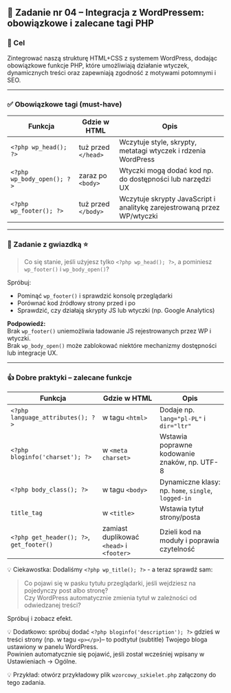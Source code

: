 ## 🔌 Zadanie nr 04 – Integracja z WordPressem: obowiązkowe i zalecane tagi PHP

### 🎯 Cel

Zintegrować naszą strukturę HTML+CSS z systemem WordPress, dodając obowiązkowe funkcje PHP, które umożliwiają działanie wtyczek, dynamicznych treści oraz zapewniają zgodność z motywami potomnymi i SEO.

---

### ✅ Obowiązkowe tagi (must-have)

| Funkcja             | Gdzie w HTML                | Opis |
|---------------------|-----------------------------|------|
| `<?php wp_head(); ?>`         | tuż przed `</head>`          | Wczytuje style, skrypty, metatagi wtyczek i rdzenia WordPress |
| `<?php wp_body_open(); ?>`    | zaraz po `<body>`            | Wtyczki mogą dodać kod np. do dostępności lub narzędzi UX |
| `<?php wp_footer(); ?>`       | tuż przed `</body>`          | Wczytuje skrypty JavaScript i analitykę zarejestrowaną przez WP/wtyczki |

---

### 🧩 Zadanie z gwiazdką ⭐

> Co się stanie, jeśli użyjesz tylko `<?php wp_head(); ?>`, a pominiesz `wp_footer()` i `wp_body_open()`?

Spróbuj:
- Pominąć `wp_footer()` i sprawdzić konsolę przeglądarki
- Porównać kod źródłowy strony przed i po
- Sprawdzić, czy działają skrypty JS lub wtyczki (np. Google Analytics)

**Podpowiedź:**  
Brak `wp_footer()` uniemożliwia ładowanie JS rejestrowanych przez WP i wtyczki.  
Brak `wp_body_open()` może zablokować niektóre mechanizmy dostępności lub integracje UX.

---

### 👍 Dobre praktyki – zalecane funkcje

| Funkcja                           | Gdzie w HTML                | Opis |
|----------------------------------|-----------------------------|------|
| `<?php language_attributes(); ?>`| w tagu `<html>`             | Dodaje np. `lang="pl-PL"` i `dir="ltr"` |
| `<?php bloginfo('charset'); ?>`  | w `<meta charset>`          | Wstawia poprawne kodowanie znaków, np. UTF-8 |
| `<?php body_class(); ?>`         | w tagu `<body>`             | Dynamiczne klasy: np. `home`, `single`, `logged-in` |
| `title_tag` | w `<title>`             | Wstawia tytuł strony/posta |
| `<?php get_header(); ?>`, `get_footer()` | zamiast duplikować `<head>` i `<footer>` | Dzieli kod na moduły i poprawia czytelność |

💡 Ciekawostka: Dodaliśmy `<?php wp_title(); ?>` - a teraz sprawdź sam:

> Co pojawi się w pasku tytułu przeglądarki, jeśli wejdziesz na pojedynczy post albo stronę?  
> Czy WordPress automatycznie zmienia tytuł w zależności od odwiedzanej treści?

Spróbuj i zobacz efekt.

💡 Dodatkowo: spróbuj dodać `<?php bloginfo('description'); ?>` gdzieś w treści strony (np. w tagu `<p></p>`)– to podtytuł (subtitle) Twojego bloga ustawiony w panelu WordPress.  
Powinien automatycznie się pojawić, jeśli został wcześniej wpisany w Ustawieniach → Ogólne.

💡 Przykład: otwórz przykładowy plik `wzorcowy_szkielet.php` załączony do tego zadania.
